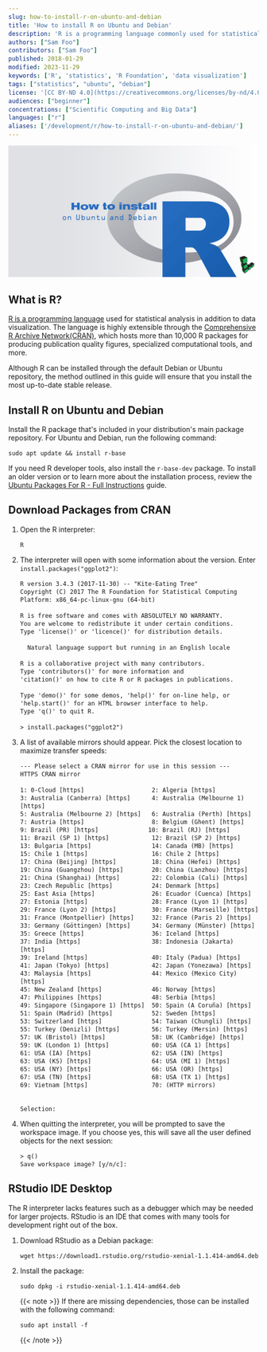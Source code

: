 ```yaml
---
slug: how-to-install-r-on-ubuntu-and-debian
title: 'How to install R on Ubuntu and Debian'
description: 'R is a programming language commonly used for statistical analysis and data visualization. Learn how to install the base R package on your Linode.'
authors: ["Sam Foo"]
contributors: ["Sam Foo"]
published: 2018-01-29
modified: 2023-11-29
keywords: ['R', 'statistics', 'R Foundation', 'data visualization']
tags: ["statistics", "ubuntu", "debian"]
license: '[CC BY-ND 4.0](https://creativecommons.org/licenses/by-nd/4.0)'
audiences: ["beginner"]
concentrations: ["Scientific Computing and Big Data"]
languages: ["r"]
aliases: ['/development/r/how-to-install-r-on-ubuntu-and-debian/']
---
```


![How to install R on Ubuntu and Debian](install-r-ubuntu-debian-title.jpg "How to install R on Ubuntu and Debian title graphic")

## What is R?

[R is a programming language](https://www.r-project.org/about.html) used for statistical analysis in addition to data visualization. The language is highly extensible through the [Comprehensive R Archive Network(CRAN)](https://cran.r-project.org/), which hosts more than 10,000 R packages for producing publication quality figures, specialized computational tools, and more.

Although R can be installed through the default Debian or Ubuntu repository, the method outlined in this guide will ensure that you install the most up-to-date stable release.

## Install R on Ubuntu and Debian

Install the R package that's included in your distribution's main package repository. For Ubuntu and Debian, run the following command:

```command
sudo apt update && install r-base
```

If you need R developer tools, also install the `r-base-dev` package. To install an older version or to learn more about the installation process, review the [Ubuntu Packages For R - Full Instructions](https://cran.r-project.org/bin/linux/ubuntu/fullREADME.html#installing-r) guide.

## Download Packages from CRAN

1.  Open the R interpreter:

    ```command
    R
    ```

1.  The interpreter will open with some information about the version. Enter `install.packages("ggplot2")`:

    ```output
    R version 3.4.3 (2017-11-30) -- "Kite-Eating Tree"
    Copyright (C) 2017 The R Foundation for Statistical Computing
    Platform: x86_64-pc-linux-gnu (64-bit)

    R is free software and comes with ABSOLUTELY NO WARRANTY.
    You are welcome to redistribute it under certain conditions.
    Type 'license()' or 'licence()' for distribution details.

      Natural language support but running in an English locale

    R is a collaborative project with many contributors.
    Type 'contributors()' for more information and
    'citation()' on how to cite R or R packages in publications.

    Type 'demo()' for some demos, 'help()' for on-line help, or
    'help.start()' for an HTML browser interface to help.
    Type 'q()' to quit R.

    > install.packages("ggplot2")
    ```

1.  A list of available mirrors should appear. Pick the closest location to maximize transfer speeds:

    ```output
    --- Please select a CRAN mirror for use in this session ---
    HTTPS CRAN mirror

    1: 0-Cloud [https]                   2: Algeria [https]
    3: Australia (Canberra) [https]      4: Australia (Melbourne 1) [https]
    5: Australia (Melbourne 2) [https]   6: Australia (Perth) [https]
    7: Austria [https]                   8: Belgium (Ghent) [https]
    9: Brazil (PR) [https]              10: Brazil (RJ) [https]
    11: Brazil (SP 1) [https]            12: Brazil (SP 2) [https]
    13: Bulgaria [https]                 14: Canada (MB) [https]
    15: Chile 1 [https]                  16: Chile 2 [https]
    17: China (Beijing) [https]          18: China (Hefei) [https]
    19: China (Guangzhou) [https]        20: China (Lanzhou) [https]
    21: China (Shanghai) [https]         22: Colombia (Cali) [https]
    23: Czech Republic [https]           24: Denmark [https]
    25: East Asia [https]                26: Ecuador (Cuenca) [https]
    27: Estonia [https]                  28: France (Lyon 1) [https]
    29: France (Lyon 2) [https]          30: France (Marseille) [https]
    31: France (Montpellier) [https]     32: France (Paris 2) [https]
    33: Germany (Göttingen) [https]      34: Germany (Münster) [https]
    35: Greece [https]                   36: Iceland [https]
    37: India [https]                    38: Indonesia (Jakarta) [https]
    39: Ireland [https]                  40: Italy (Padua) [https]
    41: Japan (Tokyo) [https]            42: Japan (Yonezawa) [https]
    43: Malaysia [https]                 44: Mexico (Mexico City) [https]
    45: New Zealand [https]              46: Norway [https]
    47: Philippines [https]              48: Serbia [https]
    49: Singapore (Singapore 1) [https]  50: Spain (A Coruña) [https]
    51: Spain (Madrid) [https]           52: Sweden [https]
    53: Switzerland [https]              54: Taiwan (Chungli) [https]
    55: Turkey (Denizli) [https]         56: Turkey (Mersin) [https]
    57: UK (Bristol) [https]             58: UK (Cambridge) [https]
    59: UK (London 1) [https]            60: USA (CA 1) [https]
    61: USA (IA) [https]                 62: USA (IN) [https]
    63: USA (KS) [https]                 64: USA (MI 1) [https]
    65: USA (NY) [https]                 66: USA (OR) [https]
    67: USA (TN) [https]                 68: USA (TX 1) [https]
    69: Vietnam [https]                  70: (HTTP mirrors)


    Selection:
    ```

1.  When quitting the interpreter, you will be prompted to save the workspace image. If you choose yes, this will save all the user defined objects for the next session:

    ```output
    > q()
    Save workspace image? [y/n/c]:
    ```

## RStudio IDE Desktop

The R interpreter lacks features such as a debugger which may be needed for larger projects. RStudio is an IDE that comes with many tools for development right out of the box.

1.  Download RStudio as a Debian package:

    ```command
    wget https://download1.rstudio.org/rstudio-xenial-1.1.414-amd64.deb
    ```

1.  Install the package:

    ```command
    sudo dpkg -i rstudio-xenial-1.1.414-amd64.deb
    ```

    {{< note >}}
    If there are missing dependencies, those can be installed with the following command:

    ```command
    sudo apt install -f
    ```
    {{< /note >}}
